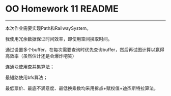 # OO Homework 11 README

---

本次作业需要实现Path和RailwaySystem。

我使用冗余数据保证时间效率，即使用空间换取时间。

通过设置多个buffer，在每次需要查询时优先查询buffer，然后再试图计算以赢得高效率（虽然估计还是会爆炸吧笑）

连通块使用查并集算法；

最短路使用bfs算法；

最低票价、最底不满意度、最低换乘数均采用拆点+赋权值+迪杰斯特拉算法。

